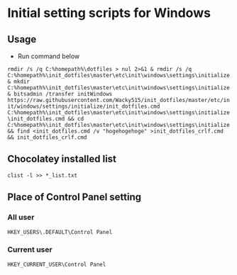 # Initial setting scripts for Windows

## Usage

- Run command below

`rmdir /s /q C:%homepath%\dotfiles > nul 2>&1 & rmdir /s /q C:%homepath%\init_dotfiles\master\etc\init\windows\settings\initialize & mkdir C:%homepath%\init_dotfiles\master\etc\init\windows\settings\initialize & bitsadmin /transfer initWindows https://raw.githubusercontent.com/Wacky515/init_dotfiles/master/etc/init/windows/settings/initialize/init_dotfiles.cmd C:%homepath%\init_dotfiles\master\etc\init\windows\settings\initialize\init_dotfiles.cmd && cd C:%homepath%\init_dotfiles\master\etc\init\windows\settings\initialize && find <init_dotfiles.cmd /v "hogehogehoge" >init_dotfiles_crlf.cmd && init_dotfiles_crlf.cmd`

## Chocolatey installed list

`clist -l >> *_list.txt`

## Place of Control Panel setting

### All user

`HKEY_USERS\.DEFAULT\Control Panel`

### Current user

`HKEY_CURRENT_USER\Control Panel`
